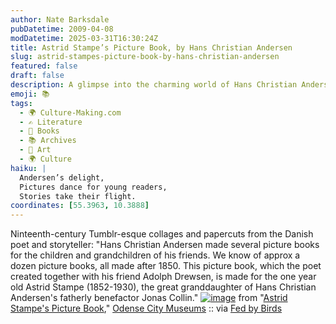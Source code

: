 ```yaml
---
author: Nate Barksdale
pubDatetime: 2009-04-08
modDatetime: 2025-03-31T16:30:24Z
title: Astrid Stampe’s Picture Book, by Hans Christian Andersen
slug: astrid-stampes-picture-book-by-hans-christian-andersen
featured: false
draft: false
description: A glimpse into the charming world of Hans Christian Andersen's picture books for the young and imaginative.
emoji: 📚
tags:
  - 🌍 Culture-Making.com
  - ✍️ Literature
  - 📖 Books
  - 📚 Archives
  - 🎨 Art
  - 🌍 Culture
haiku: |
  Andersen’s delight,  
  Pictures dance for young readers,  
  Stories take their flight.
coordinates: [55.3963, 10.3888]
---
```


Ninteenth-century Tumblr-esque collages and papercuts from the Danish poet and storyteller:
"Hans Christian Andersen made several picture books for the children and grandchildren of his friends. We know of approx a dozen picture books, all made after 1850. This picture book, which the poet created together with his friend Adolph Drewsen, is made for the one year old Astrid Stampe (1852-1930), the great granddaughter of Hans Christian Andersen's fatherly benefactor Jonas Collin." [![image](http://culture-making.com/media/andersen.jpg)](http://museum.odense.dk/andersen/billedbog/stampe.asp?sprog=engelsk)
from "[Astrid Stampe's Picture Book](http://web.archive.org/web/20101105054854/http://www.museum.odense.dk/andersen/billedbog/stampe.asp?sprog=engelsk)," [Odense City Museums](http://web.archive.org/web/20101105054854/http://www.museum.odense.dk/andersen/billedbog/stampe.asp?sprog=engelsk) :: via [Fed by Birds](http://web.archive.org/web/20140813173104/http://www.fedbybirds.com/2009/04/hans_christian_andersens_blog.html)
